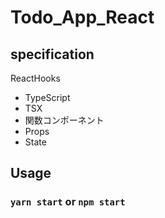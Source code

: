 # Todo_App_React

## specification

ReactHooks

- TypeScript
- TSX
- 関数コンポーネント
- Props
- State

## Usage

### `yarn start` or `npm start`
